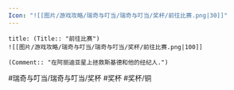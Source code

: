 ```yaml
---
Icon: "![[图片/游戏攻略/瑞奇与叮当/瑞奇与叮当/奖杯/前往比赛.png|30]]"
---
```

```ad-common-bronze-trophy
title: (Title:: "前往比赛")
![[图片/游戏攻略/瑞奇与叮当/瑞奇与叮当/奖杯/前往比赛.png|100]]

(Comment:: "在阿丽迪亚星上拯救斯基德和他的经纪人.")
```

#瑞奇与叮当/瑞奇与叮当/奖杯 #奖杯 #奖杯/铜
